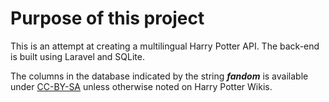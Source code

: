 # Purpose of this project

This is an attempt at creating a multilingual Harry Potter API. The back-end is built using Laravel and SQLite.

The columns in the database indicated by the string ***fandom*** is available under [CC-BY-SA](https://www.fandom.com/licensing) unless otherwise noted on Harry Potter Wikis.


